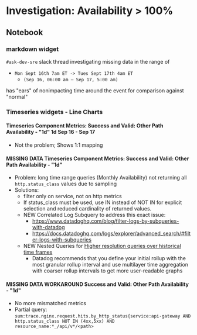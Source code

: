 # Investigation: Availability > 100%

## Notebook

### markdown widget

`#ask-dev-sre` slack thread investigating missing data in the range of

- `Mon Sept 16th 7am ET -> Tues Sept 17th 4am ET`
  - `(Sep 16, 06:00 am – Sep 17, 5:00 am)`

has "ears" of nonimpacting time around the event for comparison against "normal"

### Timeseries widgets - Line Charts

#### Timeseries Component Metrics: Success and Valid: Other Path Availability - "1d" 1d Sep 16 - Sep 17

- Not the problem; Shows 1:1 mapping

#### MISSING DATA Timeseries Component Metrics: Success and Valid: Other Path Availability - "1d"

- Problem: long time range queries (Monthly Availability) not returning all `http.status_class` values due to sampling
- Solutions:
  - filter only on service, not on http metrics
  - If status_class must be used, use IN instead of NOT IN for explicit selection and reduced cardinality of returned values.
  - NEW Correlated Log Subquery to address this exact issue:
    - https://www.datadoghq.com/blog/filter-logs-by-subqueries-with-datadog 
    - https://docs.datadoghq.com/logs/explorer/advanced_search/#filter-logs-with-subqueries
  - NEW Nested Queries for [Higher resolution queries over historical time frames](https://docs.datadoghq.com/metrics/nested_queries/#higher-resolution-queries-over-historical-time-frames)
    - Datadog recommends that you define your initial rollup with the most granular rollup interval and use multilayer time aggregation with coarser rollup intervals to get more user-readable graphs

#### MISSING DATA WORKAROUND Success and Valid: Other Path Availability - "1d"

- No more mismatched metrics
- Partial query: `sum:trace.nginx.request.hits.by_http_status{service:api-gateway AND http.status_class NOT IN (4xx,5xx) AND resource_name:*_/api/v*/<path>`
